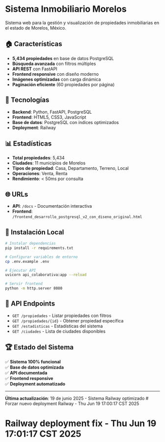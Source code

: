 # Sistema Inmobiliario Morelos

Sistema web para la gestión y visualización de propiedades inmobiliarias en el estado de Morelos, México.

## 🏠 Características

- **5,434 propiedades** en base de datos PostgreSQL
- **Búsqueda avanzada** con filtros múltiples
- **API REST** con FastAPI
- **Frontend responsive** con diseño moderno
- **Imágenes optimizadas** con carga dinámica
- **Paginación eficiente** (60 propiedades por página)

## 🚀 Tecnologías

- **Backend**: Python, FastAPI, PostgreSQL
- **Frontend**: HTML5, CSS3, JavaScript
- **Base de datos**: PostgreSQL con índices optimizados
- **Deployment**: Railway

## 📊 Estadísticas

- **Total propiedades**: 5,434
- **Ciudades**: 11 municipios de Morelos
- **Tipos de propiedad**: Casa, Departamento, Terreno, Local
- **Operaciones**: Venta, Renta
- **Rendimiento**: < 50ms por consulta

## 🌐 URLs

- **API**: `/docs` - Documentación interactiva
- **Frontend**: `/frontend_desarrollo_postgresql_v2_con_diseno_original.html`

## 🔧 Instalación Local

```bash
# Instalar dependencias
pip install -r requirements.txt

# Configurar variables de entorno
cp .env.example .env

# Ejecutar API
uvicorn api_colaborativa:app --reload

# Servir frontend
python -m http.server 8080
```

## 📝 API Endpoints

- `GET /propiedades` - Listar propiedades con filtros
- `GET /propiedades/{id}` - Obtener propiedad específica
- `GET /estadisticas` - Estadísticas del sistema
- `GET /ciudades` - Lista de ciudades disponibles

## 🏆 Estado del Sistema

✅ **Sistema 100% funcional**  
✅ **Base de datos optimizada**  
✅ **API documentada**  
✅ **Frontend responsive**  
✅ **Deployment automatizado**

---

**Última actualización**: 19 de junio 2025 - Sistema Railway optimizado # Forzar nuevo deployment Railway - Thu Jun 19 17:00:17 CST 2025
# Railway deployment fix - Thu Jun 19 17:01:17 CST 2025
